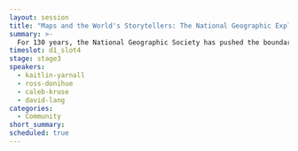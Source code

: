 ```yaml
---
layout: session
title: "Maps and the World's Storytellers: The National Geographic Explorers Program"
summary: >-
  For 130 years, the National Geographic Society has pushed the boundaries of exploration to further our understanding of our world. The Society invests in Explorers - the world's best scientists, conservationists, technologists, educators and storytellers - who are infinitely curious about our planet, committed to understanding it and passionate about making it better by fostering a global community of change. Join Kaitlin Yarnall, SVP of Media Innovation at the National Geographic Society, and three National Geographic Explorers, to learn about this innovative Explorer program and how they're using maps to share compelling stories with audiences around the world.
timeslot: d1_slot4
stage: stage3
speakers:
  - kaitlin-yarnall
  - ross-donihue
  - caleb-kruse
  - david-lang
categories:
  - Community
short_summary:
scheduled: true
---
```


